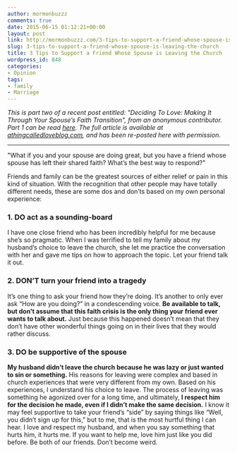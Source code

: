 ```yaml
---
author: mormonbuzzz
comments: true
date: 2015-06-15 01:12:21+00:00
layout: post
link: http://mormonbuzzz.com/3-tips-to-support-a-friend-whose-spouse-is-leaving-the-church/
slug: 3-tips-to-support-a-friend-whose-spouse-is-leaving-the-church
title: 3 Tips to Support a Friend Whose Spouse is Leaving the Church
wordpress_id: 848
categories:
- Opinion
tags:
- family
- Marriage
---
```


_This is part two of a recent post entitled: "Deciding To Love: Making It Through Your Spouse’s Faith Transition", from an anonymous contributor. Part 1 can be read [here](http://mormonbuzzz.com/spouse-loses-faith/). The full article is available at [athingcalledloveblog.com](http://www.athingcalledloveblog.com/blog/deciding-to-love-making-it-through-your-spouses-faith-transition), and has been re-posted here with permission._



* * *





"What if you and your spouse are doing great, but you have a friend whose spouse has left their shared faith? What’s the best way to respond?"

Friends and family can be the greatest sources of either relief or pain in this kind of situation. With the recognition that other people may have totally different needs, these are some dos and don’ts based on my own personal experience:


### 1. DO act as a sounding-board




I have one close friend who has been incredibly helpful for me because she’s so pragmatic. When I was terrified to tell my family about my husband’s choice to leave the church, she let me practice the conversation with her and gave me tips on how to approach the topic. Let your friend talk it out.


### 2. DON’T turn your friend into a tragedy




It’s one thing to ask your friend how they’re doing. It’s another to only ever ask “How are you doing?” in a condescending voice. **Be available to talk, but don’t assume that this faith crisis is the only thing your friend ever wants to talk about.** Just because this happened doesn’t mean that they don’t have other wonderful things going on in their lives that they would rather discuss.


### 3. DO be supportive of the spouse




**My husband didn’t leave the church because he was lazy or just wanted to sin or something.** His reasons for leaving were complex and based in church experiences that were very different from my own. Based on his experiences, I understand his choice to leave. The process of leaving was something he agonized over for a long time, and ultimately, **I respect him for the decision he made, even if I didn’t make the same decision.** I know it may feel supportive to take your friend’s “side” by saying things like “Well, you didn’t sign up for this,” but to me, that is the most hurtful thing I can hear. I love and respect my husband, and when you say something that hurts him, it hurts me. If you want to help me, love him just like you did before. Be both of our friends. Don’t become weird.
